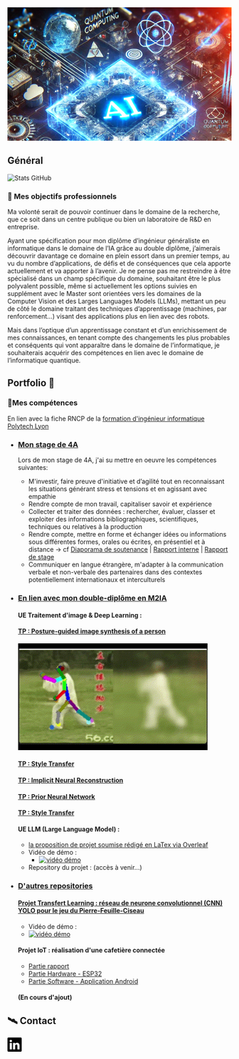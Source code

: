 
<img src="my-pages-img/githubpages_banner.PNG" alt="banner" width="2000" height="300">

## Général

![Stats GitHub](https://github-readme-stats.vercel.app/api?username=ThomasBlumet&show_icons=true&theme=radical)

### 🚀 Mes objectifs professionnels

Ma volonté serait de pouvoir continuer dans le domaine de la recherche, que ce soit dans un centre publique ou bien un laboratoire de R&D en entreprise.

Ayant une spécification pour mon diplôme d’ingénieur généraliste en informatique dans le domaine de l’IA grâce au double diplôme, j’aimerais découvrir davantage ce domaine en plein essort dans un premier temps, au vu du nombre d’applications, de défis et de conséquences que cela apporte actuellement et va apporter à l’avenir. Je ne pense pas me restreindre à être spécialisé dans un champ spécifique du domaine, souhaitant être le plus polyvalent possible, même si actuellement les options suivies en supplément avec le Master sont orientées vers les domaines de la Computer Vision et des Larges Languages Models (LLMs), mettant un peu de côté le domaine traitant des techniques d’apprentissage (machines, par renforcement…) visant des applications plus en lien avec des robots.

Mais dans l’optique d’un apprentissage constant et d’un enrichissement de mes connaissances, en tenant compte des changements les plus probables et conséquents qui vont apparaître dans le domaine de l’informatique, je souhaiterais acquérir des compétences en lien avec le domaine de l’informatique quantique.

## Portfolio 📁
### 📎Mes compétences
En lien avec la fiche RNCP de la [formation d'ingénieur informatique Polytech Lyon](https://www.francecompetences.fr/recherche/rncp/36354/)

 - ### <ins> Mon stage de 4A </ins>
   Lors de mon stage de 4A, j'ai su mettre en oeuvre les compétences suivantes:
    - M'investir, faire preuve d'initiative et d’agilité tout en reconnaissant les
       situations générant stress et tensions et en agissant avec empathie
    - Rendre compte de mon travail, capitaliser savoir et expérience
    - Collecter et traiter des données : rechercher, évaluer, classer et exploiter des
       informations bibliographiques, scientifiques, techniques ou relatives à la
       production
    - Rendre compte, mettre en forme et échanger idées ou informations sous
       différentes formes, orales ou écrites, en présentiel et à distance → cf 
       [Diaporama de soutenance](https://fr.overleaf.com/read/dhzshcrrqjvv#4367e8) | [Rapport interne](https://fr.overleaf.com/read/tccvqrrxbkgj#fb8671) | [Rapport de stage](https://fr.overleaf.com/read/hjppxsqmhmxx#c49326)
    - Communiquer en langue étrangère, m'adapter à la communication verbale et
       non-verbale des partenaires dans des contextes potentiellement internationaux
       et interculturels 


 - ### <ins> En lien avec mon double-diplôme en M2IA </ins>
   #### UE Traitement d'image & Deep Learning :
    #### [TP : Posture-guided image synthesis of a person](https://github.com/ThomasBlumet/M2IA_TPAM_Skeleton)
    ![](my-pages-img/GIF/GIF_TP_AM.gif)
    
    #### [TP : Style Transfer](https://github.com/ThomasBlumet/M2IA_TPAM_StyleTransfer)

    #### [TP : Implicit Neural Reconstruction]()
    #### [TP : Prior Neural Network]()
    #### [TP : Style Transfer]()
     
    #### UE LLM (Large Language Model) :
     - [la proposition de projet soumise rédigé en LaTex via Overleaf](https://fr.overleaf.com/read/nqwkrvhpttbq#0cb8d1)
     - Vidéo de démo :
       - [![vidéo démo](https://img.youtube.com/vi/T2vVyhk1OBo/0.jpg)](https://www.youtube.com/embed/T2vVyhk1OBo?si=U9Uq85fpUCYrrGdC)
     - Repository du projet : (accès à venir...)

- ### <ins> D'autres repositories </ins>
  #### [Projet Transfert Learning : réseau de neurone convolutionnel (CNN) YOLO pour le jeu du Pierre-Feuille-Ciseau](https://github.com/florianBurdairon/PolytechTP5AHandGestureGames/tree/main)
  - Vidéo de démo :
   - [![vidéo démo](https://img.youtube.com/vi/ReloVy038hk/0.jpg)](https://www.youtube.com/embed/ReloVy038hk?si=sfJW1PBMoYLW4kXn)
  #### Projet IoT : réalisation d'une cafetière connectée
    - [Partie rapport](https://github.com/florianBurdairon/polytech-iot-coffeemachine-report)
    - [Partie Hardware - ESP32](https://github.com/florianBurdairon/polytech-iot-coffeemachine-esp)
    - [Partie Software - Application Android](https://github.com/florianBurdairon/polytech-iot-coffeemachine-android)
  #### (En cours d'ajout)

## 🛰️ Contact
 **[![linkedin_icon](my-pages-img/linkedin.svg)](https://www.linkedin.com/in/thomas-blumet/)**
